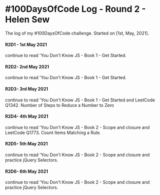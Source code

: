 # #100DaysOfCode Log - Round 2 - Helen Sew

The log of my #100DaysOfCode challenge. Started on [1st, May, 2021].

#### R2D1 - 1st May 2021
continue to read 'You Don't Know JS - Book 1 - Get Started. 

#### R2D2- 2nd May 2021
continue to read 'You Don't Know JS - Book 1 - Get Started. 

#### R2D3- 3rd May 2021
continue to read 'You Don't Know JS - Book 1 - Get Started and LeetCode Q1342. Number of Steps to Reduce a Number to Zero

#### R2D4- 4th May 2021
continue to read 'You Don't Know JS - Book 2 -  Scope and closure and LeetCode Q1773. Count Items Matching a Rule.

#### R2D5- 5th May 2021
continue to read 'You Don't Know JS - Book 2 -  Scope and closure and practice jQuery Selectors. 

#### R2D6- 6th May 2021
continue to read 'You Don't Know JS - Book 2 -  Scope and closure and practice jQuery Selectors. 
